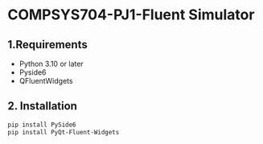 # COMPSYS704-PJ1-Fluent Simulator

## 1.Requirements
- Python 3.10 or later
- Pyside6
- QFluentWidgets

## 2. Installation
```bash
pip install PySide6
pip install PyQt-Fluent-Widgets
```